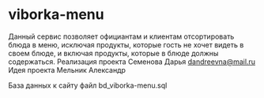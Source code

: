 # viborka-menu
Данный сервис позволяет официантам и клиентам отсортировать блюда в меню, исключая продукты, которые гость не хочет видеть в своем блюде, и включая продукты, которые в блюде должны содержаться. 
Реализация проекта Семенова Дарья dandreevna@mail.ru
Идея проекта Мельник Александр

База данных к сайту файл  bd_viborka-menu.sql
